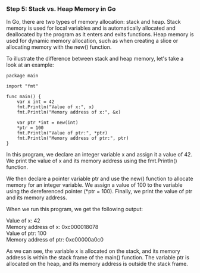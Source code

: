 
### Step 5: Stack vs. Heap Memory in Go
In Go, there are two types of memory allocation: stack and heap. Stack memory is used for local variables and is automatically allocated and deallocated by the program as it enters and exits functions. Heap memory is used for dynamic memory allocation, such as when creating a slice or allocating memory with the new() function.

To illustrate the difference between stack and heap memory, let's take a look at an example:

```
package main

import "fmt"

func main() {
    var x int = 42
    fmt.Println("Value of x:", x)
    fmt.Println("Memory address of x:", &x)

    var ptr *int = new(int)
    *ptr = 100
    fmt.Println("Value of ptr:", *ptr)
    fmt.Println("Memory address of ptr:", ptr)
}
```
In this program, we declare an integer variable x and assign it a value of 42. We print the value of x and its memory address using the fmt.Println() function.

We then declare a pointer variable ptr and use the new() function to allocate memory for an integer variable. We assign a value of 100 to the variable using the dereferenced pointer (*ptr = 100). Finally, we print the value of ptr and its memory address.

When we run this program, we get the following output:


Value of x: 42 \
Memory address of x: 0xc000018078 \
Value of ptr: 100 \
Memory address of ptr: 0xc00000a0c0 

As we can see, the variable x is allocated on the stack, and its memory address is within the stack frame of the main() function. The variable ptr is allocated on the heap, and its memory address is outside the stack frame.